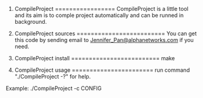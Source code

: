 1. CompileProject
=================
CompileProject is a little tool and its aim is to comple project automatically and can be runned in background.

2. CompileProject sources
=========================
You can get this code by sending email to <Jennifer_Pan@alphanetworks.com> if you need.

3. CompileProject install
=========================
make

4. CompileProject usage
=======================
run command "./CompileProject -?" for help.

Example:
	./CompileProject -c CONFIG


